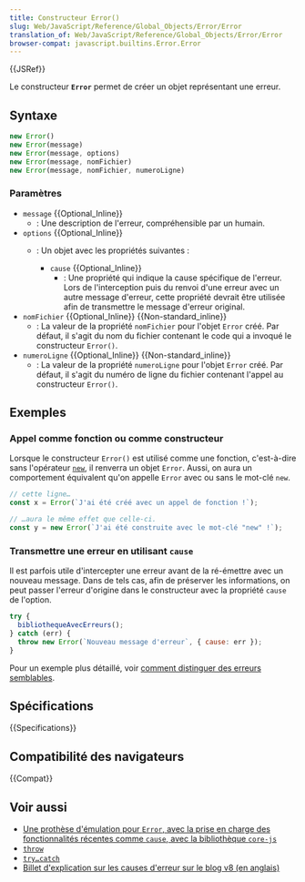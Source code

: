 ```yaml
---
title: Constructeur Error()
slug: Web/JavaScript/Reference/Global_Objects/Error/Error
translation_of: Web/JavaScript/Reference/Global_Objects/Error/Error
browser-compat: javascript.builtins.Error.Error
---
```

{{JSRef}}

Le constructeur **`Error`** permet de créer un objet représentant une erreur.

## Syntaxe

```js
new Error()
new Error(message)
new Error(message, options)
new Error(message, nomFichier)
new Error(message, nomFichier, numeroLigne)
```

### Paramètres

- `message` {{Optional_Inline}}
  - : Une description de l'erreur, compréhensible par un humain.
- `options` {{Optional_Inline}}
  - : Un objet avec les propriétés suivantes&nbsp;:

    - `cause` {{Optional_Inline}}
      - : Une propriété qui indique la cause spécifique de l'erreur. Lors de l'interception puis du renvoi d'une erreur avec un autre message d'erreur, cette propriété devrait être utilisée afin de transmettre le message d'erreur original.
- `nomFichier` {{Optional_Inline}} {{Non-standard_inline}}
  - : La valeur de la propriété `nomFichier` pour l'objet `Error` créé. Par défaut, il s'agit du nom du fichier contenant le code qui a invoqué le constructeur `Error()`.
- `numeroLigne` {{Optional_Inline}} {{Non-standard_inline}}
  - : La valeur de la propriété `numeroLigne` pour l'objet `Error` créé. Par défaut, il s'agit du numéro de ligne du fichier contenant l'appel au constructeur `Error()`.

## Exemples

### Appel comme fonction ou comme constructeur

Lorsque le constructeur `Error()` est utilisé comme une fonction, c'est-à-dire sans l'opérateur [`new`](/fr/docs/Web/JavaScript/Reference/Operators/new), il renverra un objet `Error`. Aussi, on aura un comportement équivalent qu'on appelle `Error` avec ou sans le mot-clé `new`.

```js
// cette ligne…
const x = Error(`J'ai été créé avec un appel de fonction !`);

// …aura le même effet que celle-ci.
const y = new Error(`J'ai été construite avec le mot-clé "new" !`);
```

### Transmettre une erreur en utilisant `cause`

Il est parfois utile d'intercepter une erreur avant de la ré-émettre avec un nouveau message. Dans de tels cas, afin de préserver les informations, on peut passer l'erreur d'origine dans le constructeur avec la propriété `cause` de l'option.

```js
try {
  bibliothequeAvecErreurs();
} catch (err) {
  throw new Error(`Nouveau message d'erreur`, { cause: err });
}
```

Pour un exemple plus détaillé, voir [comment distinguer des erreurs semblables](/fr/docs/Web/JavaScript/Reference/Global_Objects/Error#distinguer_des_erreurs_semblables).

## Spécifications

{{Specifications}}

## Compatibilité des navigateurs

{{Compat}}

## Voir aussi

- [Une prothèse d'émulation pour `Error`, avec la prise en charge des fonctionnalités récentes comme `cause`, avec la bibliothèque `core-js`](https://github.com/zloirock/core-js#ecmascript-error)
- [`throw`](/fr/docs/Web/JavaScript/Reference/Statements/throw)
- [`try…catch`](/fr/docs/Web/JavaScript/Reference/Statements/try...catch)
- [Billet d'explication sur les causes d'erreur sur le blog v8 (en anglais)](https://v8.dev/features/error-cause)
